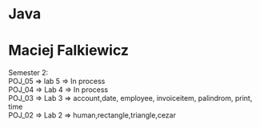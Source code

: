 # Java 
# Maciej Falkiewicz
Semester 2: <br>
POJ_05 => lab 5 => In process <br>
POJ_04 => Lab 4 => In process <br>
POJ_03 => Lab 3 => account,date, employee, invoiceitem, palindrom, print, time <br>
POJ_02 => Lab 2 => human,rectangle,triangle,cezar <br>
